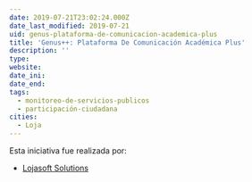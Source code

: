 ```yaml
---
date: 2019-07-21T23:02:24.000Z
date_last_modified: 2019-07-21
uid: genus-plataforma-de-comunicacion-academica-plus
title: 'Genus++: Plataforma De Comunicación Académica Plus'
description: ''
type: 
website: 
date_ini: 
date_end: 
tags:
  - monitoreo-de-servicios-publicos
  - participación-ciudadana
cities: 
  - Loja
---
```


Esta iniciativa fue realizada por:

- [Lojasoft Solutions](/organizaciones/lojasoft-solutions)
